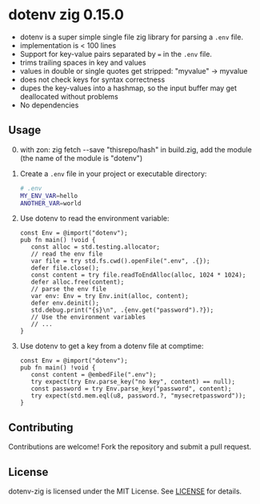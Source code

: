 # dotenv zig 0.15.0

- dotenv is a super simple single file zig library for parsing a `.env` file.
- implementation is < 100 lines
- Support for key-value pairs separated by `=` in the `.env` file.
- trims trailing spaces in key and values
- values in double or single quotes get stripped: "myvalue" -> myvalue
- does not check keys for syntax correctness
- dupes the key-values into a hashmap, so the input buffer may get deallocated without problems
- No dependencies

## Usage

0. with zon: zig fetch --save "thisrepo/hash"
   in build.zig, add the module (the name of the module is "dotenv")

1. Create a `.env` file in your project or executable directory:

   ```sh
   # .env
   MY_ENV_VAR=hello
   ANOTHER_VAR=world
   ```

2. Use dotenv to read the environment variable:

   ```zig
   const Env = @import("dotenv");
   pub fn main() !void {
      const alloc = std.testing.allocator;
      // read the env file
      var file = try std.fs.cwd().openFile(".env", .{});
      defer file.close();
      const content = try file.readToEndAlloc(alloc, 1024 * 1024);
      defer alloc.free(content);
      // parse the env file
      var env: Env = try Env.init(alloc, content);
      defer env.deinit();
      std.debug.print("{s}\n", .{env.get("password").?});
      // Use the environment variables
      // ...
   }
   ```

3. Use dotenv to get a key from a dotenv file at comptime:

   ```zig
   const Env = @import("dotenv");
   pub fn main() !void {
      const content = @embedFile(".env");
      try expect(try Env.parse_key("no key", content) == null);
      const password = try Env.parse_key("password", content);
      try expect(std.mem.eql(u8, password.?, "mysecretpassword"));
   }
   ```

## Contributing

Contributions are welcome! Fork the repository and submit a pull request.

## License

dotenv-zig is licensed under the MIT License. See [LICENSE](LICENSE) for details.
